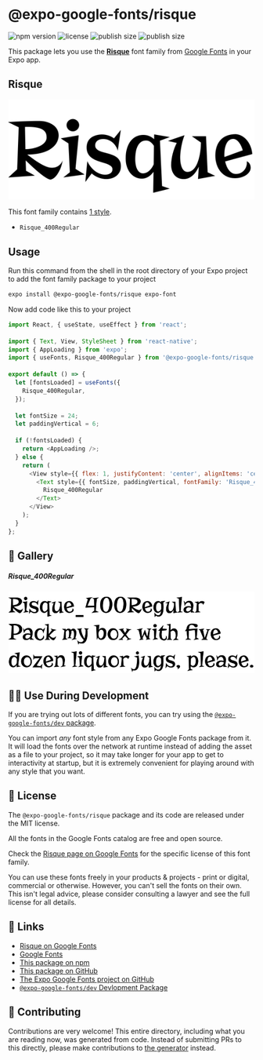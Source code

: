 # @expo-google-fonts/risque

![npm version](https://flat.badgen.net/npm/v/@expo-google-fonts/risque)
![license](https://flat.badgen.net/github/license/expo/google-fonts)
![publish size](https://flat.badgen.net/packagephobia/install/@expo-google-fonts/risque)
![publish size](https://flat.badgen.net/packagephobia/publish/@expo-google-fonts/risque)

This package lets you use the [**Risque**](https://fonts.google.com/specimen/Risque) font family from [Google Fonts](https://fonts.google.com/) in your Expo app.

## Risque

![Risque](./font-family.png)

This font family contains [1 style](#-gallery).

- `Risque_400Regular`

## Usage

Run this command from the shell in the root directory of your Expo project to add the font family package to your project
```sh
expo install @expo-google-fonts/risque expo-font
```

Now add code like this to your project
```js
import React, { useState, useEffect } from 'react';

import { Text, View, StyleSheet } from 'react-native';
import { AppLoading } from 'expo';
import { useFonts, Risque_400Regular } from '@expo-google-fonts/risque';

export default () => {
  let [fontsLoaded] = useFonts({
    Risque_400Regular,
  });

  let fontSize = 24;
  let paddingVertical = 6;

  if (!fontsLoaded) {
    return <AppLoading />;
  } else {
    return (
      <View style={{ flex: 1, justifyContent: 'center', alignItems: 'center' }}>
        <Text style={{ fontSize, paddingVertical, fontFamily: 'Risque_400Regular' }}>
          Risque_400Regular
        </Text>
      </View>
    );
  }
};

```

## 🔡 Gallery

##### Risque_400Regular
![Risque_400Regular](./Risque_400Regular.ttf.png)


## 👩‍💻 Use During Development

If you are trying out lots of different fonts, you can try using the [`@expo-google-fonts/dev` package](https://github.com/expo/google-fonts/tree/master/font-packages/dev#readme).

You can import *any* font style from any Expo Google Fonts package from it. It will load the fonts
over the network at runtime instead of adding the asset as a file to your project, so it may take longer
for your app to get to interactivity at startup, but it is extremely convenient
for playing around with any style that you want.

## 📖 License

The `@expo-google-fonts/risque` package and its code are released under the MIT license.

All the fonts in the Google Fonts catalog are free and open source.

Check the [Risque page on Google Fonts](https://fonts.google.com/specimen/Risque) for the specific license of this font family.

You can use these fonts freely in your products & projects - print or digital, commercial or otherwise. However, you can't sell the fonts on their own. This isn't legal advice, please consider consulting a lawyer and see the full license for all details.

## 🔗 Links

- [Risque on Google Fonts](https://fonts.google.com/specimen/Risque)
- [Google Fonts](https://fonts.google.com/)
- [This package on npm](https://www.npmjs.com/package/@expo-google-fonts/risque)
- [This package on GitHub](https://github.com/expo/google-fonts/tree/master/font-packages/risque)
- [The Expo Google Fonts project on GitHub](https://github.com/expo/google-fonts)
- [`@expo-google-fonts/dev` Devlopment Package](https://github.com/expo/google-fonts/tree/master/font-packages/dev)

## 🤝 Contributing

Contributions are very welcome! This entire directory, including what you are reading now, was generated from code. Instead of submitting PRs to this directly, please make contributions to [the generator](https://github.com/expo/google-fonts/tree/master/packages/generator) instead.
